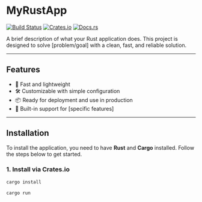 # MyRustApp

[![Build Status](https://img.shields.io/github/actions/workflow/status/your-username/my-rust-app/ci.yml?branch=main)](https://github.com/your-username/my-rust-app/actions)
[![Crates.io](https://img.shields.io/crates/v/myrustapp.svg)](https://crates.io/crates/myrustapp)
[![Docs.rs](https://docs.rs/myrustapp/badge.svg)](https://docs.rs/myrustapp)

A brief description of what your Rust application does. This project is designed to solve [problem/goal] with a clean, fast, and reliable solution.

---

## Features

- 🚀 Fast and lightweight
- 🛠️ Customizable with simple configuration
- 📦 Ready for deployment and use in production
- 🧪 Built-in support for [specific features]

---

## Installation

To install the application, you need to have **Rust** and **Cargo** installed. Follow the steps below to get started.

### 1. Install via Crates.io

```bash
cargo install

cargo run
```
